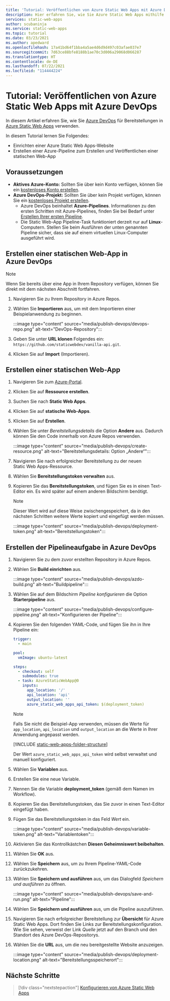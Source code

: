 ```yaml
---
title: 'Tutorial: Veröffentlichen von Azure Static Web Apps mit Azure DevOps'
description: Hier erfahren Sie, wie Sie Azure Static Web Apps mithilfe von Azure DevOps veröffentlichen.
services: static-web-apps
author: scubaninja
ms.service: static-web-apps
ms.topic: tutorial
ms.date: 03/23/2021
ms.author: apedward
ms.openlocfilehash: 17a41bd64f1bba4a5ae4d6d9d497c03afae037e7
ms.sourcegitcommit: 7d63ce88bfe8188b1ae70c3d006a29068d066287
ms.translationtype: HT
ms.contentlocale: de-DE
ms.lasthandoff: 07/22/2021
ms.locfileid: "114444224"
---
```

# <a name="tutorial-publish-azure-static-web-apps-with-azure-devops"></a>Tutorial: Veröffentlichen von Azure Static Web Apps mit Azure DevOps

In diesem Artikel erfahren Sie, wie Sie [Azure DevOps](https://dev.azure.com/) für Bereitstellungen in [Azure Static Web Apps](./overview.md) verwenden.

In diesem Tutorial lernen Sie Folgendes:

- Einrichten einer Azure Static Web Apps-Website
- Erstellen einer Azure-Pipeline zum Erstellen und Veröffentlichen einer statischen Web-App

## <a name="prerequisites"></a>Voraussetzungen

- **Aktives Azure-Konto:** Sollten Sie über kein Konto verfügen, können Sie ein [kostenloses Konto erstellen](https://azure.microsoft.com/free/).
- **Azure DevOps-Projekt:** Sollten Sie über kein Projekt verfügen, können Sie ein [kostenloses Projekt erstellen](https://azure.microsoft.com/pricing/details/devops/azure-devops-services/).
  - Azure DevOps beinhaltet **Azure-Pipelines**. Informationen zu den ersten Schritten mit Azure-Pipelines, finden Sie bei Bedarf unter [Erstellen Ihrer ersten Pipeline](/azure/devops/pipelines/create-first-pipeline?preserve-view=true&view=azure-devops).
  - Die Static Web-App Pipeline-Task funktioniert derzeit nur auf **Linux**-Computern. Stellen Sie beim Ausführen der unten genannten Pipeline sicher, dass sie auf einem virtuellen Linux-Computer ausgeführt wird.

## <a name="create-a-static-web-app-in-an-azure-devops"></a>Erstellen einer statischen Web-App in Azure DevOps

  > [!NOTE]
  > Wenn Sie bereits über eine App in Ihrem Repository verfügen, können Sie direkt mit dem nächsten Abschnitt fortfahren.

1. Navigieren Sie zu Ihrem Repository in Azure Repos.

1. Wählen Sie **Importieren** aus, um mit dem Importieren einer Beispielanwendung zu beginnen.
  
    :::image type="content" source="media/publish-devops/devops-repo.png" alt-text="DevOps-Repository":::

1. Geben Sie unter **URL klonen** Folgendes ein: `https://github.com/staticwebdev/vanilla-api.git`.

1. Klicken Sie auf **Import** (Importieren).

## <a name="create-a-static-web-app"></a>Erstellen einer statischen Web-App

1. Navigieren Sie zum [Azure-Portal](https://portal.azure.com).

1. Klicken Sie auf **Ressource erstellen**.

1. Suchen Sie nach **Static Web Apps**.

1. Klicken Sie auf **statische Web-Apps**.

1. Klicken Sie auf **Erstellen**.

1. Wählen Sie unter _Bereitstellungsdetails_ die Option **Andere** aus. Dadurch können Sie den Code innerhalb von Azure Repos verwenden.

    :::image type="content" source="media/publish-devops/create-resource.png" alt-text="Bereitstellungsdetails: Option „Andere“":::

1. Navigieren Sie nach erfolgreicher Bereitstellung zu der neuen Static Web Apps-Ressource.

1. Wählen Sie **Bereitstellungstoken verwalten** aus.

1. Kopieren Sie das **Bereitstellungstoken**, und fügen Sie es in einen Text-Editor ein. Es wird später auf einem anderen Bildschirm benötigt.

    > [!NOTE]
    > Dieser Wert wird auf diese Weise zwischengespeichert, da in den nächsten Schritten weitere Werte kopiert und eingefügt werden müssen.

    :::image type="content" source="media/publish-devops/deployment-token.png" alt-text="Bereitstellungstoken":::

## <a name="create-the-pipeline-task-in-azure-devops"></a>Erstellen der Pipelineaufgabe in Azure DevOps

1. Navigieren Sie zu dem zuvor erstellten Repository in Azure Repos.

1. Wählen Sie **Build einrichten** aus.

    :::image type="content" source="media/publish-devops/azdo-build.png" alt-text="Buildpipeline":::

1. Wählen Sie auf dem Bildschirm *Pipeline konfigurieren* die Option **Starterpipeline** aus.

    :::image type="content" source="media/publish-devops/configure-pipeline.png" alt-text="Konfigurieren der Pipeline":::

1. Kopieren Sie den folgenden YAML-Code, und fügen Sie ihn in Ihre Pipeline ein:

    ```yaml
    trigger:
      - main

    pool:
      vmImage: ubuntu-latest

    steps:
      - checkout: self
        submodules: true
      - task: AzureStaticWebApp@0
        inputs:
          app_location: '/'
          api_location: 'api'
          output_location: ''
          azure_static_web_apps_api_token: $(deployment_token)
    ```

    > [!NOTE]
    > Falls Sie nicht die Beispiel-App verwenden, müssen die Werte für `app_location`, `api_location` und `output_location` an die Werte in Ihrer Anwendung angepasst werden.

    [!INCLUDE [static-web-apps-folder-structure](../../includes/static-web-apps-folder-structure.md)]

    Der Wert `azure_static_web_apps_api_token` wird selbst verwaltet und manuell konfiguriert.

2. Wählen Sie **Variablen** aus.

3. Erstellen Sie eine neue Variable.

4. Nennen Sie die Variable **deployment_token** (gemäß dem Namen im Workflow).

5. Kopieren Sie das Bereitstellungstoken, das Sie zuvor in einen Text-Editor eingefügt haben.

6. Fügen Sie das Bereitstellungstoken in das Feld _Wert_ ein.

    :::image type="content" source="media/publish-devops/variable-token.png" alt-text="Variablentoken":::

7. Aktivieren Sie das Kontrollkästchen **Diesen Geheimniswert beibehalten**.

8. Wählen Sie **OK** aus.

9. Wählen Sie **Speichern** aus, um zu Ihrem Pipeline-YAML-Code zurückzukehren.

10. Wählen Sie **Speichern und ausführen** aus, um das Dialogfeld _Speichern und ausführen_ zu öffnen.

    :::image type="content" source="media/publish-devops/save-and-run.png" alt-text="Pipeline":::

11. Wählen Sie **Speichern und ausführen** aus, um die Pipeline auszuführen.

12. Navigieren Sie nach erfolgreicher Bereitstellung zur **Übersicht** für Azure Static Web Apps. Dort finden Sie Links zur Bereitstellungskonfiguration. Wie Sie sehen, verweist der Link _Quelle_ jetzt auf den Branch und den Standort des Azure DevOps-Repositorys.

13. Wählen Sie die **URL** aus, um die neu bereitgestellte Website anzuzeigen.

    :::image type="content" source="media/publish-devops/deployment-location.png" alt-text="Bereitstellungsspeicherort":::

## <a name="next-steps"></a>Nächste Schritte

> [!div class="nextstepaction"]
> [Konfigurieren von Azure Static Web Apps](./configuration.md)
